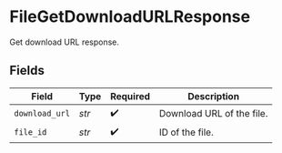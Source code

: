 # FileGetDownloadURLResponse

Get download URL response.


## Fields

| Field                     | Type                      | Required                  | Description               |
| ------------------------- | ------------------------- | ------------------------- | ------------------------- |
| `download_url`            | *str*                     | :heavy_check_mark:        | Download URL of the file. |
| `file_id`                 | *str*                     | :heavy_check_mark:        | ID of the file.           |